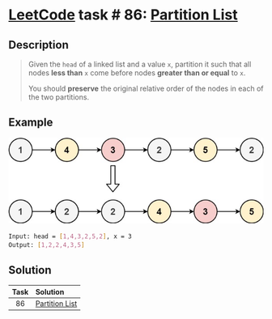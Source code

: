 # [LeetCode][leetcode] task # 86: [Partition List][task]

Description
-----------

> Given the `head` of a linked list and a value `x`,
> partition it such that all nodes **less than** `x`
> come before nodes **greater than or equal** to `x`.
> 
> You should **preserve** the original relative order
> of the nodes in each of the two partitions.

Example
-------

![node.png](image/node.png)

```sh
Input: head = [1,4,3,2,5,2], x = 3
Output: [1,2,2,4,3,5]
```

Solution
--------

| Task | Solution                   |
|:----:|:---------------------------|
|  86  | [Partition List][solution] |


[leetcode]: <http://leetcode.com/>
[task]: <https://leetcode.com/problems/remove-duplicates-from-sorted-list/>
[solution]: <https://github.com/wellaxis/praxis-leetcode/blob/main/src/main/java/com/witalis/praxis/leetcode/task/h1/p86/option/Practice.java>
